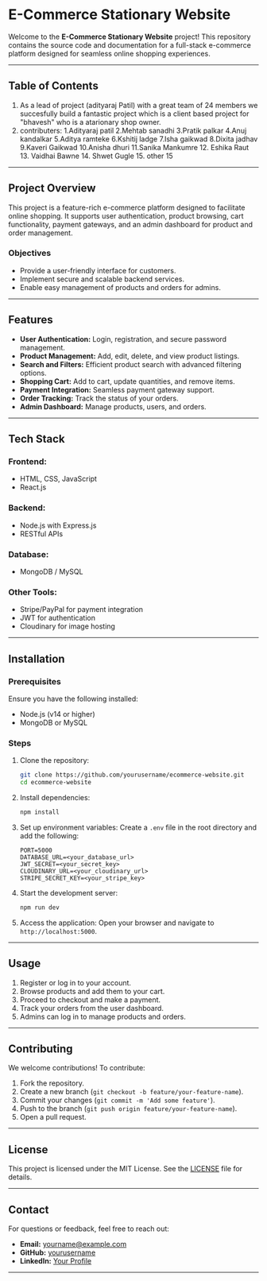 # E-Commerce Stationary Website

Welcome to the **E-Commerce Stationary Website** project! This repository contains the source code and documentation for a full-stack e-commerce platform designed for seamless online shopping experiences.

---

## Table of Contents

1. As a lead of project (adityaraj Patil) with a great team of 24 members we succesfully build a fantastic project which is a client based project for "bhavesh" who is a atarionary shop owner.
2. contributers:
   1.Adityaraj patil
   2.Mehtab sanadhi
   3.Pratik palkar
   4.Anuj kandalkar
   5.Aditya ramteke
   6.Kshitij ladge
   7.Isha gaikwad
   8.Dixita jadhav
   9.Kaveri Gaikwad
   10.Anisha dhuri
   11.Sanika Mankumre
   12. Eshika Raut
   13. Vaidhai Bawne
   14. Shwet Gugle
   15. other 15

---

## Project Overview

This project is a feature-rich e-commerce platform designed to facilitate online shopping. It supports user authentication, product browsing, cart functionality, payment gateways, and an admin dashboard for product and order management.

### Objectives
- Provide a user-friendly interface for customers.
- Implement secure and scalable backend services.
- Enable easy management of products and orders for admins.

---

## Features

- **User Authentication:** Login, registration, and secure password management.
- **Product Management:** Add, edit, delete, and view product listings.
- **Search and Filters:** Efficient product search with advanced filtering options.
- **Shopping Cart:** Add to cart, update quantities, and remove items.
- **Payment Integration:** Seamless payment gateway support.
- **Order Tracking:** Track the status of your orders.
- **Admin Dashboard:** Manage products, users, and orders.

---

## Tech Stack

### Frontend:
- HTML, CSS, JavaScript
- React.js

### Backend:
- Node.js with Express.js
- RESTful APIs

### Database:
- MongoDB / MySQL

### Other Tools:
- Stripe/PayPal for payment integration
- JWT for authentication
- Cloudinary for image hosting

---

## Installation

### Prerequisites
Ensure you have the following installed:
- Node.js (v14 or higher)
- MongoDB or MySQL

### Steps

1. Clone the repository:
   ```bash
   git clone https://github.com/yourusername/ecommerce-website.git
   cd ecommerce-website
   ```

2. Install dependencies:
   ```bash
   npm install
   ```

3. Set up environment variables:
   Create a `.env` file in the root directory and add the following:
   ```env
   PORT=5000
   DATABASE_URL=<your_database_url>
   JWT_SECRET=<your_secret_key>
   CLOUDINARY_URL=<your_cloudinary_url>
   STRIPE_SECRET_KEY=<your_stripe_key>
   ```

4. Start the development server:
   ```bash
   npm run dev
   ```

5. Access the application:
   Open your browser and navigate to `http://localhost:5000`.

---

## Usage

1. Register or log in to your account.
2. Browse products and add them to your cart.
3. Proceed to checkout and make a payment.
4. Track your orders from the user dashboard.
5. Admins can log in to manage products and orders.

---

## Contributing

We welcome contributions! To contribute:

1. Fork the repository.
2. Create a new branch (`git checkout -b feature/your-feature-name`).
3. Commit your changes (`git commit -m 'Add some feature'`).
4. Push to the branch (`git push origin feature/your-feature-name`).
5. Open a pull request.

---

## License

This project is licensed under the MIT License. See the [LICENSE](LICENSE) file for details.

---

## Contact

For questions or feedback, feel free to reach out:
- **Email:** yourname@example.com
- **GitHub:** [yourusername](https://github.com/yourusername)
- **LinkedIn:** [Your Profile](https://linkedin.com/in/yourprofile)

---
